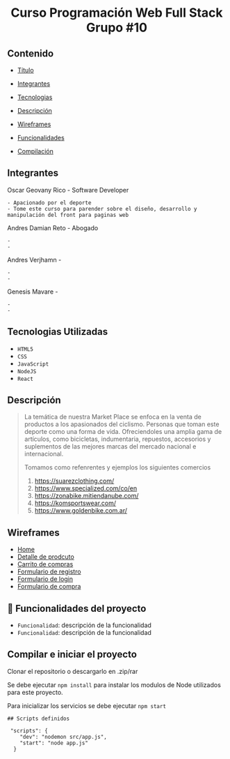 # <h1 align="center" > Curso Programación Web Full Stack Grupo #10 </h1>


## Contenido


- [Título](#programación-web-full-stack)

- [Integrantes](#integrantes)

- [Tecnologias](#tecnologias-utilizadas)

- [Descripción](#descripción)

- [Wireframes](#wireframes)

- [Funcionalidades](#hammer-funcionalidades-del-proyecto)

- [Compilación](#compilar-e-iniciar-el-proyecto)


## Integrantes

Oscar Geovany Rico - Software Developer

```
- Apacionado por el deporte
- Tome este curso para parender sobre el diseño, desarrollo y manipulación del front para paginas web
```

Andres Damian Reto - Abogado

```
- 
- 
```

Andres Verjhamn - 


```
- 
- 
```

Genesis Mavare - 


```
- 
- 
```


## Tecnologias Utilizadas


 - `HTML5` <i class="fa-brands fa-html5"></i>
 - `CSS` <i class="fa-brands fa-css3"></i>
 - `JavaScript` <i class="fa-brands fa-square-js"></i>
 - `NodeJS` <i class="fa-brands fa-node"></i>
 - `React` <i class="fa-brands fa-react"></i>

 ## Descripción
 
> La temática de nuestra Market Place se enfoca en la venta de productos a los apasionados del ciclismo.
Personas que toman este deporte como una forma de vida. Ofreciendoles una amplia gama de artículos, como bicicletas, indumentaria, repuestos, accesorios y suplementos de las mejores marcas del mercado nacional e internacional.
>
> Tomamos como refenrentes y ejemplos los siguientes comercios
> 1. https://suarezclothing.com/
> 2. https://www.specialized.com/co/en
> 3. https://zonabike.mitiendanube.com/
> 4. https://komsportswear.com/
> 5. https://www.goldenbike.com.ar/


## Wireframes


- <a href="https://drive.google.com/drive/folders/1TGU1ea-md7RgblYSQ603x-BeZuRYHEFV?usp=share_link" target="_blank">Home</a>
- <a href="https://drive.google.com/drive/folders/1TGU1ea-md7RgblYSQ603x-BeZuRYHEFV?usp=share_link" target="_blank">Detalle de prodcuto</a>
- <a href="https://drive.google.com/drive/folders/1TGU1ea-md7RgblYSQ603x-BeZuRYHEFV?usp=share_link" target="_blank">Carrito de compras</a>
- <a href="https://drive.google.com/drive/folders/1TGU1ea-md7RgblYSQ603x-BeZuRYHEFV?usp=share_link" target="_blank">Formulario de registro</a>
- <a href="https://drive.google.com/drive/folders/1TGU1ea-md7RgblYSQ603x-BeZuRYHEFV?usp=share_link" target="_blank">Formulario de login</a>
- <a href="https://drive.google.com/drive/folders/1TGU1ea-md7RgblYSQ603x-BeZuRYHEFV?usp=share_link" target="_blank">Formulario de compra</a>


## :hammer: Funcionalidades del proyecto


- `Funcionalidad`: descripción de la funcionalidad
- `Funcionalidad`: descripción de la funcionalidad


## Compilar e iniciar el proyecto

Clonar el repositorio o descargarlo en .zip/rar

Se debe ejecutar ``` npm install ``` para instalar los modulos de Node utilizados para este proyecto. 

Para inicializar los servicios se debe ejecutar ``` npm start ```

```
## Scripts definidos

 "scripts": {
    "dev": "nodemon src/app.js",
    "start": "node app.js"
  }

```
